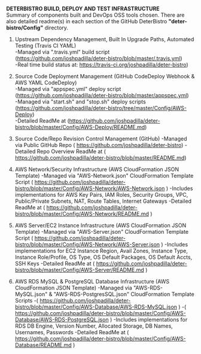
**DETERBISTRO BUILD, DEPLOY AND TEST INFRASTRUCTURE**  
Summary of components built and DevOps OSS tools chosen. There are also detailed readme(s) in each section of the GitHub DeterBistro **"deter-bistro/Config"** directory.  
  
1) Upstream Dependency Management, Built In Upgrade Paths, Automated Testing (Travis CI YAML)  
-Managed via ".travis.yml" build script (https://github.com/joshpadilla/deter-bistro/blob/master/.travis.yml)  
-Real time build status at: https://travis-ci.org/joshpadilla/deter-bistro)  
  
2) Source Code Deployment Management (GitHub CodeDeploy Webhook & AWS YAML CodeDeploy)  
-Managed via "appspec.yml" deploy script (https://github.com/joshpadilla/deter-bistro/blob/master/appspec.yml)  
-Managed via "start.sh" and "stop.sh" deploy scripts  
 (https://github.com/joshpadilla/deter-bistro/tree/master/Config/AWS-Deploy)  
-Detailed ReadMe at (https://github.com/joshpadilla/deter-bistro/blob/master/Config/AWS-Deploy/README.md)  
  
3) Source Code/Repo Revision Control Management (GitHub)
    -Managed via Public GitHub Repo (
https://github.com/joshpadilla/deter-bistro)
    -Detailed Repo Overview ReadMe at (
https://github.com/joshpadilla/deter-bistro/blob/master/README.md)

4) AWS Network/Security Infrastructure (AWS CloudFormation JSON Template)
    -Managed via "AWS-Network.json" CloudFormation Template Script (
https://github.com/joshpadilla/deter-bistro/blob/master/Config/AWS-Network/AWS-Network.json
)
    -Includes implementations for AWS Key Pairs, IAM Roles, Security
Groups, VPC, Public/Private Subnets, NAT, Route Tables, Internet Gateways
    -Detailed ReadMe at (
https://github.com/joshpadilla/deter-bistro/blob/master/Config/AWS-Network/README.md
)

5) AWS Server/EC2 Instance Infrastructure (AWS CloudFormation JSON Template)
    -Managed via "AWS-Server.json" CloudFormation Template Script (
https://github.com/joshpadilla/deter-bistro/blob/master/Config/AWS-Network/AWS-Server.json
)
    -Includes implementations for EC2 Instance Region, Avail Zones,
Instance Type, Instance Role/Profile, OS Type, OS Default Packages, OS
Default Accts, SSH Keys
    -Detailed ReadMe at (
https://github.com/joshpadilla/deter-bistro/blob/master/Config/AWS-Server/README.md
)

6) AWS RDS MySQL & PostgreSQL Database Infrastructure (AWS CloudFormation
JSON Template)
    -Managed via "AWS-RDS-MySQL.json" & "AWS-RDS-PostgresSQL.json"
CloudFormation Template Scripts
    -(
https://github.com/joshpadilla/deter-bistro/blob/master/Config/AWS-Database/AWS-RDS-MySQL.json
)
    -(
https://github.com/joshpadilla/deter-bistro/blob/master/Config/AWS-Database/AWS-RDS-PostgreSQL.json
)
    -Includes implementations for RDS DB Engine, Version Number, Allocated
Storage, DB Names, Usernames, Passwords
    -Detailed ReadMe at (
https://github.com/joshpadilla/deter-bistro/blob/master/Config/AWS-Database/README.md
)
